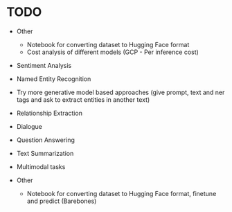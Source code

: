 # TODO
 - Other
   - Notebook for converting dataset to Hugging Face format
   - Cost analysis of different models (GCP - Per inference cost)
 - Sentiment Analysis
 - Named Entity Recognition
  - Try more generative model based approaches (give prompt, text and ner tags and ask to extract entities in another text)
 - Relationship Extraction
 - Dialogue
 - Question Answering
 - Text Summarization
 - Multimodal tasks

 - Other
    - Notebook for converting dataset to Hugging Face format, finetune and predict (Barebones)